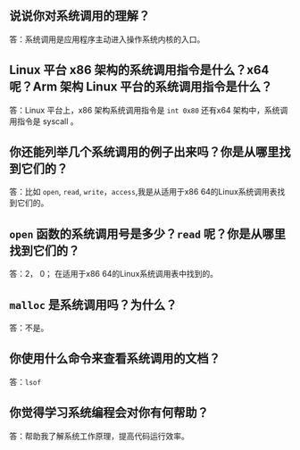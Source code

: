 ## 说说你对系统调用的理解？

答：系统调用是应用程序主动进入操作系统内核的入口。

## Linux 平台 x86 架构的系统调用指令是什么？x64 呢？Arm 架构 Linux 平台的系统调用指令是什么？

答：Linux 平台上，x86 架构系统调用指令是 `int 0x80` 还有x64 架构中，系统调用指令是 syscall 。

## 你还能列举几个系统调用的例子出来吗？你是从哪里找到它们的？

答：比如 `open`, `read`, `write`，`access`,我是从适用于x86 64的Linux系统调用表找到它们的。

## `open` 函数的系统调用号是多少？`read` 呢？你是从哪里找到它们的？

答：2， 0； 在适用于x86 64的Linux系统调用表中找到的。

## `malloc` 是系统调用吗？为什么？

答：不是。

## 你使用什么命令来查看系统调用的文档？

答：`lsof`

## 你觉得学习系统编程会对你有何帮助？

答：帮助我了解系统工作原理，提高代码运行效率。
